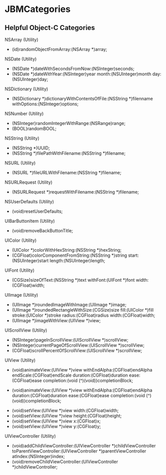 JBMCategories
=========

Helpful Object-C Categories
---------

NSArray (Utility)

- (id)randomObjectFromArray:(NSArray *)array;

NSDate (Utility)

- (NSDate *)dateWithSecondsFromNow:(NSInteger)seconds;
- (NSDate *)dateWithYear:(NSInteger)year month:(NSUInteger)month day:(NSUInteger)day;

NSDictionary (Utility)

- (NSDictionary *)dictionaryWithContentsOfFile:(NSString *)filenname withOptions:(NSInteger)options;

NSNumber (Utility)

- (NSInteger)randomIntegerWithRange:(NSRange)range;
- (BOOL)randomBOOL;

NSString (Utility)

- (NSString *)UUID;
- (NSString *)filePathWithFilename:(NSString *)filename;

NSURL (Utility)

- (NSURL *)fileURLWithFilename:(NSString *)filename;

NSURLRequest (Utility)

- (NSURLRequest *)requestWithFilename:(NSString *)filename;

NSUserDefaults (Utility)

- (void)resetUserDefaults;

UIBarButtonItem (Utility)

- (void)removeBackButtonTitle;

UIColor (Utility)

- (UIColor *)colorWithHexString:(NSString *)hexString;
- (CGFloat)colorComponentFromString:(NSString *)string start:(NSUInteger)start length:(NSUInteger)length;

UIFont (Utility)

- (CGSize)sizeOfText:(NSString *)text withFont:(UIFont *)font width:(CGFloat)width;

UIImage (Utility)

- (UIImage *)roundedImageWithImage:(UIImage *)image;
- (UIImage *)roundedRectangleWithSize:(CGSize)size fill:(UIColor *)fill stroke:(UIColor *)stroke radius:(CGFloat)radius width:(CGFloat)width;
- (UIImage *)imageWithView:(UIView *)view;

UIScrollView (Utility)

- (NSInteger)pageInScrollView:(UIScrollView *)scrollView;
- (NSInteger)currentPageOfScrollView:(UIScrollView *)scrollView;
- (CGFloat)scrollPercentOfScrollView:(UIScrollView *)scrollView;

UIView (Utility)

- (void)animateView:(UIView *)view withEndAlpha:(CGFloat)endAlpha endScale:(CGFloat)endScale duration:(CGFloat)duration ease:(CGFloat)ease completion:(void (^)(void))completionBlock;
+ (void)animateView:(UIView *)view withEndAlpha:(CGFloat)endAlpha duration:(CGFloat)duration ease:(CGFloat)ease completion:(void (^)(void))completionBlock;
- (void)setView:(UIView *)view width:(CGFloat)width;
- (void)setView:(UIView *)view height:(CGFloat)height;
- (void)setView:(UIView *)view x:(CGFloat)x;
- (void)setView:(UIView *)view y:(CGFloat)y;

UIViewController (Utility)

- (void)addChildViewController:(UIViewController *)childViewController toParentViewController:(UIViewController *)parentViewController atIndex:(NSInteger)index;
- (void)removeChildViewController:(UIViewController *)childViewController;